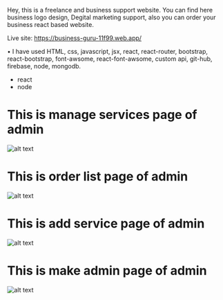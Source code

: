 Hey, this is a freelance and business support website. You can find here business logo design, Degital marketing support, also you can order your business react based website.

Live site: https://business-guru-11f99.web.app/

•	I have used HTML, css, javascript, jsx, react, react-router, bootstrap, react-bootstrap, font-awsome, react-font-awsome, custom api, git-hub, firebase, node, mongodb.
<ul>
  <li>react</li>
  <li>node</li>
</ul>
<h1> This is manage services page of admin</h1>

![alt text](https://i.ibb.co/V26ZGrx/Screenshot-285.png)

<h1> This is order list page of admin</h1>

![alt text](https://i.ibb.co/2dfL2Tc/Screenshot-282.png)

<h1> This is add service page of admin</h1>

![alt text](https://i.ibb.co/CK8dYwc/Screenshot-283.png)

<h1> This is make admin page of admin</h1>

![alt text](https://i.ibb.co/jDnLkVN/Screenshot-284.png)
